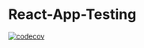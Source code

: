 # React-App-Testing

[![codecov](https://codecov.io/gh/HudsonLu/React-App-Testing/graph/badge.svg?token=06VB1UZ3J8)](https://codecov.io/gh/HudsonLu/React-App-Testing)
